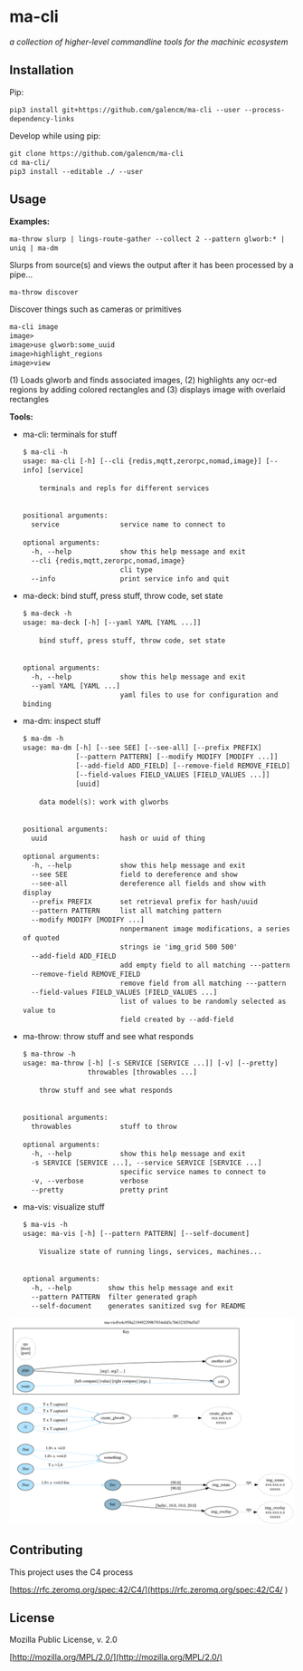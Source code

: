 # ma-cli

_a collection of higher-level commandline tools for the machinic ecosystem_

## Installation

Pip:

```
pip3 install git+https://github.com/galencm/ma-cli --user --process-dependency-links
```

Develop while using pip:

```
git clone https://github.com/galencm/ma-cli
cd ma-cli/
pip3 install --editable ./ --user
```

## Usage

**Examples:**

```
ma-throw slurp | lings-route-gather --collect 2 --pattern glworb:* | uniq | ma-dm
```
Slurps from source(s) and views the output after it has been processed by a pipe...

```
ma-throw discover
```
Discover things such as cameras or primitives


```
ma-cli image
image>
image>use glworb:some_uuid
image>highlight_regions
image>view
```
(1) Loads glworb and finds associated images, (2) highlights any ocr-ed regions by adding colored rectangles and (3) displays image with overlaid rectangles

**Tools:**

* ma-cli: terminals for stuff
    ```
    $ ma-cli -h
    usage: ma-cli [-h] [--cli {redis,mqtt,zerorpc,nomad,image}] [--info] [service]

        terminals and repls for different services


    positional arguments:
      service               service name to connect to

    optional arguments:
      -h, --help            show this help message and exit
      --cli {redis,mqtt,zerorpc,nomad,image}
                            cli type
      --info                print service info and quit
    ```

* ma-deck: bind stuff, press stuff, throw code, set state
    ```
    $ ma-deck -h
    usage: ma-deck [-h] [--yaml YAML [YAML ...]]

        bind stuff, press stuff, throw code, set state


    optional arguments:
      -h, --help            show this help message and exit
      --yaml YAML [YAML ...]
                            yaml files to use for configuration and binding
    ```

* ma-dm: inspect stuff
    ```
    $ ma-dm -h
    usage: ma-dm [-h] [--see SEE] [--see-all] [--prefix PREFIX]
                 [--pattern PATTERN] [--modify MODIFY [MODIFY ...]]
                 [--add-field ADD_FIELD] [--remove-field REMOVE_FIELD]
                 [--field-values FIELD_VALUES [FIELD_VALUES ...]]
                 [uuid]

        data model(s): work with glworbs


    positional arguments:
      uuid                  hash or uuid of thing

    optional arguments:
      -h, --help            show this help message and exit
      --see SEE             field to dereference and show
      --see-all             dereference all fields and show with display
      --prefix PREFIX       set retrieval prefix for hash/uuid
      --pattern PATTERN     list all matching pattern
      --modify MODIFY [MODIFY ...]
                            nonpermanent image modifications, a series of quoted
                            strings ie 'img_grid 500 500'
      --add-field ADD_FIELD
                            add empty field to all matching ---pattern
      --remove-field REMOVE_FIELD
                            remove field from all matching ---pattern
      --field-values FIELD_VALUES [FIELD_VALUES ...]
                            list of values to be randomly selected as value to
                            field created by --add-field
    ```

* ma-throw: throw stuff and see what responds
    ```
    $ ma-throw -h
    usage: ma-throw [-h] [-s SERVICE [SERVICE ...]] [-v] [--pretty]
                    throwables [throwables ...]

        throw stuff and see what responds


    positional arguments:
      throwables            stuff to throw

    optional arguments:
      -h, --help            show this help message and exit
      -s SERVICE [SERVICE ...], --service SERVICE [SERVICE ...]
                            specific service names to connect to
      -v, --verbose         verbose
      --pretty              pretty print
    ```

* ma-vis: visualize stuff
    ```
    $ ma-vis -h
    usage: ma-vis [-h] [--pattern PATTERN] [--self-document]

        Visualize state of running lings, services, machines...


    optional arguments:
      -h, --help         show this help message and exit
      --pattern PATTERN  filter generated graph
      --self-document    generates sanitized svg for README
    ```
![partial map][rel-ma-vis-svg]

[rel-ma-vis-svg]: ma-vis-screenshot.svg?sanitize=true


## Contributing
This project uses the C4 process 

[https://rfc.zeromq.org/spec:42/C4/](https://rfc.zeromq.org/spec:42/C4/
)

## License
Mozilla Public License, v. 2.0

[http://mozilla.org/MPL/2.0/](http://mozilla.org/MPL/2.0/)

